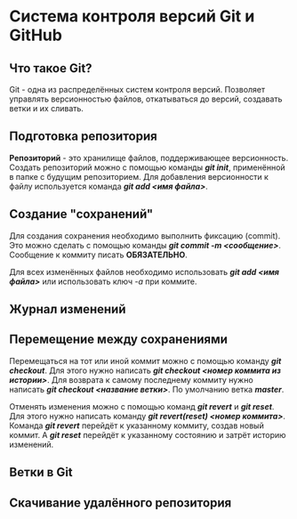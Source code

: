 # Система контроля версий Git и GitHub

## Что такое Git?
Git - одна из распределённых систем контроля версий. Позволяет управлять версионностью файлов, откатываться до версий, создавать ветки и их сливать. 

## Подготовка репозитория
**Репозиторий** - это хранилище файлов, поддерживающее версионность.
Создать репозиторий можно с помощью команды ***git init***, применённой в папке с будущим репозиторием.
Для добавления версионности к файлу используется команда ***git add <имя файла>***.

## Создание "сохранений"
Для создания сохранения необходимо выполнить фиксацию (commit).
Это можно сделать с помощью команды ***git commit -m <сообщение>***.
Сообщение к коммиту писать **ОБЯЗАТЕЛЬНО**.

Для всех изменённых файлов необходимо использовать ***git add <имя файла>*** или использовать ключ *-а* при коммите.

## Журнал изменений

## Перемещение между сохранениями
Перемещаться на тот или иной коммит можно с помощью команду ***git checkout***. Для этого нужно написать ***git checkout <номер коммита из истории>***. Для возврата к самому последнему коммиту нужно написать ***git checkout <название ветки>***. По умолчанию ветка ***master***.

Отменять изменения можно с помощью команд ***git revert*** и ***git reset***. Для этого нужно написать команду ***git revert(reset) <номер коммита>***. Команда ***git revert*** перейдёт к указанному коммиту, создав новый коммит. A ***git reset*** перейдёт к указанному состоянию и затрёт историю изменений.

## Ветки в Git

## Скачивание удалённого репозитория